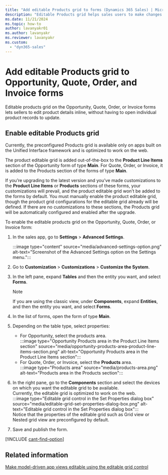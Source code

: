 ```yaml
---
title: "Add editable Products grid to forms (Dynamics 365 Sales) | MicrosoftDocs"
description: "Editable Products grid helps sales users to make changes to the product details inline in Dynamics 365 Sales."
ms.date: 11/21/2024
ms.topic: how-to
author: lavanyakr01
ms.author: lavanyakr
ms.reviewer: lavanyakr
ms.custom: 
  - "dyn365-sales"
---
```

# Add editable Products grid to Opportunity, Quote, Order, and Invoice forms 

Editable products grid on the Opportunity, Quote, Order, or Invoice forms lets sellers to edit product details inline, without having to open individual product records to update. 

## Enable editable Products grid

Currently, the preconfigured Products grid is available only on apps built on the Unified Interface framework and is optimized to work on the web.

The product editable grid is added out-of-the-box to the **Product Line Items** section of the Opportunity form of type **Main**. For Quote, Order, or Invoice, it is added to the Products section of the forms of type **Main**. 

If you’re upgrading to the latest version and you’ve made customizations to the **Product Line Items** or **Products** sections of these forms, your customizations will prevail, and the product editable grid won’t be added to the forms by default. You must manually enable the product editable grid, though the product grid configurations for the editable grid already will be defined. If there are no customizations to these sections, the Products grid will be automatically configured and enabled after the upgrade. 

To enable the editable products grid on the Opportunity, Quote, Order, or Invoice form:

1. In the sales app, go to **Settings** > **Advanced Settings**.  

    :::image type="content" source="media/advanced-settings-option.png" alt-text="Screenshot of the Advanced Settings option on the Settings menu.":::

1. Go to **Customization** > **Customizations** > **Customize the System**.  
1. In the left pane, expand **Tables** and then the entity you want, and select **Forms**.  

    >[!NOTE]
    >If you are using the classic view, under **Components**, expand **Entities**, and then the entity you want, and select **Forms**.  

1. In the list of forms, open the form of type **Main**.  

1. Depending on the table type, select properties:  
    - For Opportunity, select the products area.  
    :::image type="Opportunity Products area in the Product Line Items section" source="media/opportunity-products-area-product-line-items-section.png" alt-text="Opportunity Products area in the Product Line Items section":::  
    - For Quote, Order, or Invoice, select the **Products** area.  
    :::image type="Products area" source="media/products-area.png" alt-text="Products area in the Products section":::  
1. In the right pane, go to the **Components** section and select the devices on which you want the editable grid to be available.  
    Currently, the editable grid is optimized to work on the web.  
    :::image type="Editable grid control in the Set Properties dialog box" source="media/editable-grid-set-properties-dialog-box.png" alt-text="Editable grid control in the Set Properties dialog box":::  
    Notice that the properties of the editable grid such as Grid view or Nested grid view are preconfigured by default.
1. Save and publish the form.

[!INCLUDE [cant-find-option](../includes/cant-find-option.md)]

## Related information  

[Make model-driven app views editable using the editable grid control](/powerapps/maker/model-driven-apps/make-grids-lists-editable-custom-control)
